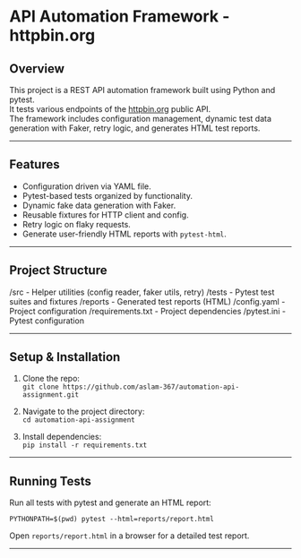 # API Automation Framework - httpbin.org

## Overview
This project is a REST API automation framework built using Python and pytest.  
It tests various endpoints of the [httpbin.org](https://httpbin.org) public API.  
The framework includes configuration management, dynamic test data generation with Faker, retry logic, and generates HTML test reports.

---

## Features
- Configuration driven via YAML file.
- Pytest-based tests organized by functionality.
- Dynamic fake data generation with Faker.
- Reusable fixtures for HTTP client and config.
- Retry logic on flaky requests.
- Generate user-friendly HTML reports with `pytest-html`.

---

## Project Structure
/src - Helper utilities (config reader, faker utils, retry)
/tests - Pytest test suites and fixtures
/reports - Generated test reports (HTML)
/config.yaml - Project configuration
/requirements.txt - Project dependencies
/pytest.ini - Pytest configuration

---

## Setup & Installation

1. Clone the repo:  
   `git clone https://github.com/aslam-367/automation-api-assignment.git`

2. Navigate to the project directory:  
   `cd automation-api-assignment`

3. Install dependencies:  
   `pip install -r requirements.txt`

---

## Running Tests

Run all tests with pytest and generate an HTML report:

   `PYTHONPATH=$(pwd) pytest --html=reports/report.html`


Open `reports/report.html` in a browser for a detailed test report.

---
